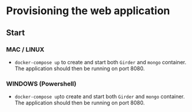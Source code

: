 # Provisioning the web application

## Start
### MAC / LINUX

* `docker-compose up` to create and start both `Girder` and `mongo` container.
The application should then be running on port 8080.

### WINDOWS (Powershell)

* `docker-compose up`to create and start both `Girder` and `mongo` container.
The application should then be running on port 8080.
